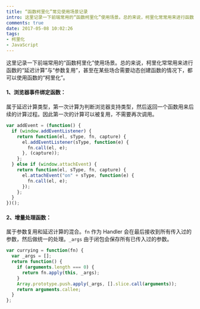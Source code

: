 ```yaml
---
title: “函数柯里化”常见使用场景记录
intro: 这里记录一下前端常用的“函数柯里化”使用场景。总的来说，柯里化常常用来进行函数的“延迟计算”与“参数复用”，甚至在某些场合需要动态创建函数的情况下，都可以使用函数的“柯里化”。
comments: true
date: 2017-05-08 10:02:26
tags:
- 柯里化
- JavaScript
---
```



这里记录一下前端常用的“函数柯里化”使用场景。总的来说，柯里化常常用来进行函数的“延迟计算”与“参数复用”，甚至在某些场合需要动态创建函数的情况下，都可以使用函数的“柯里化”。


#### 1、浏览器事件绑定函数：

属于延迟计算类型，第一次计算为判断浏览器支持类型，然后返回一个函数用来后续的计算过程。因此第一次的计算可以被复用，不需要再次调用。

```javascript
var addEvent = (function() {
  if (window.addEventListener) {
    return function(el, sType, fn, capture) {
      el.addEventListener(sType, function(e) {
        fn.call(el, e);
      }, (capture));
    };
  } else if (window.attachEvent) {
    return function(el, sType, fn, capture) {
      el.attachEvent("on" + sType, function(e) {
        fn.call(el, e);
      });
    };
  }
})();
```



#### 2、增量处理函数：

属于参数复用和延迟计算的混合。`fn` 作为 Handler 会在最后接收到所有传入过的参数，然后做统一的处理。`_args` 由于闭包会保存所有已传入过的参数。

```javascript
var currying = function(fn) {
  var _args = [];
  return function() {
    if (arguments.length === 0) {
      return fn.apply(this, _args);
    }
    Array.prototype.push.apply(_args, [].slice.call(arguments));
    return arguments.callee;
  }
};
```
